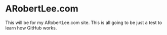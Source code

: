 # ARobertLee.com
This will be for my ARobertLee.com site. This is all going to be just a test to learn how GitHub works.
